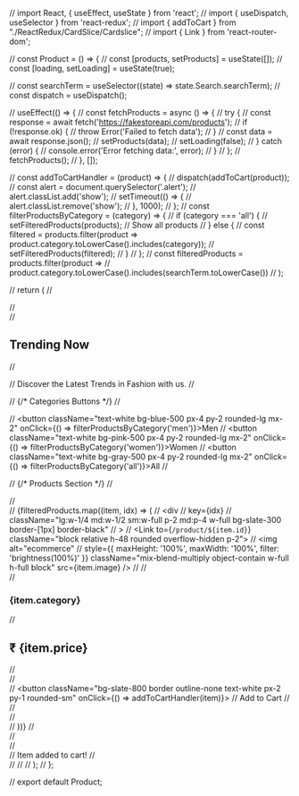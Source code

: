// import React, { useEffect, useState } from 'react';
// import { useDispatch, useSelector } from 'react-redux';
// import { addToCart } from "./ReactRedux/CardSlice/Cardslice";
// import { Link } from 'react-router-dom';

// const Product = () => {
//     const [products, setProducts] = useState([]);
//     const [loading, setLoading] = useState(true);
    
//     const searchTerm = useSelector((state) => state.Search.searchTerm);
//     const dispatch = useDispatch();

//     useEffect(() => {
//         const fetchProducts = async () => {
//             try {
//                 const response = await fetch('https://fakestoreapi.com/products');
//                 if (!response.ok) {
//                     throw Error('Failed to fetch data');
//                 }
//                 const data = await response.json();
//                 setProducts(data);
//                 setLoading(false);
//             } catch (error) {
//                 console.error('Error fetching data:', error);
//             }
//         };
//         fetchProducts();
//     }, []);

//     const addToCartHandler = (product) => {
//         dispatch(addToCart(product));
//         const alert = document.querySelector('.alert');
//         alert.classList.add('show');
//         setTimeout(() => {
//             alert.classList.remove('show');
//         }, 1000);
//     };
//     const filterProductsByCategory = (category) => {
//         if (category === 'all') {
//             setFilteredProducts(products); // Show all products
//         } else {
//             const filtered = products.filter(product => product.category.toLowerCase().includes(category));
//             setFilteredProducts(filtered);
//         }
//     };
//     const filteredProducts = products.filter(product => 
//         product.category.toLowerCase().includes(searchTerm.toLowerCase())
//     );

//     return (
//         <div className="w-full h-auto bg-slate-700">
//             <section className="text-gray-600 body-font max-w-[1280px] h-auto mx-auto">
//                 <h1 className='text-center text-4xl text-white pt-4 font-serif font-bold'>Trending Now</h1>
//                 <p className='text-center pt-4 text-white'>
//                     Discover the Latest Trends in Fashion with us.
//                 </p>

//                 {/* Categories Buttons */}
//                 <div className="flex justify-center mb-8 mt-4 md:mt-10">
//                     <button className="text-white bg-blue-500 px-4 py-2 rounded-lg mx-2" onClick={() => filterProductsByCategory('men')}>Men</button>
//                     <button className="text-white bg-pink-500 px-4 py-2 rounded-lg mx-2" onClick={() => filterProductsByCategory('women')}>Women</button>
//                     <button className="text-white bg-gray-500 px-4 py-2 rounded-lg mx-2" onClick={() => filterProductsByCategory('all')}>All</button>
//                 </div>

//                 {/* Products Section */}
//                 <div className="container px-5 py-8 mx-auto mt-4">
//                     <div className="md:flex md:flex-wrap m-2 md:-m-4 grid grid-cols-2 sm:gap-y-0 sm:gap-x-0 gap-x-2 gap-y-2">
//                         {filteredProducts.map((item, idx) => (
//                             <div
//                                 key={idx}
//                                 className="lg:w-1/4 md:w-1/2 sm:w-full p-2 md:p-4 w-full bg-slate-300 border-[1px] border-black"
//                             >
//                                 <Link to={`/product/${item.id}`} className="block relative h-48 rounded overflow-hidden p-2">
//                                     <img alt="ecommerce"
//                                         style={{ maxHeight: '100%', maxWidth: '100%', filter: 'brightness(100%)' }} className="mix-blend-multiply object-contain w-full h-full block" src={item.image} />
//                                 </Link>
//                                 <div className="mt-4 text-center">
//                                     <h3 className="text-black font-bold mb-1">{item.category}</h3>
//                                     <h2 className="text-gray-900 title-font text-lg font-medium">₹ {item.price}</h2>
//                                 </div>
//                                 <div className="text-center pt-2 text-black font-bold">
//                                     <button className="bg-slate-800 border outline-none text-white px-2 py-1 rounded-sm" onClick={() => addToCartHandler(item)}>
//                                         Add to Cart
//                                     </button>
//                                 </div>
//                             </div>
//                         ))}
//                     </div>
//                 </div>
//                 <div className="alert">
//                     Item added to cart!
//                 </div>
//             </section>
//         </div>
//     );
// };

// export default Product;